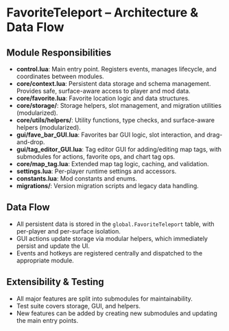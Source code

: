 # FavoriteTeleport – Architecture & Data Flow

## Module Responsibilities

- **control.lua**: Main entry point. Registers events, manages lifecycle, and coordinates between modules.
- **core/context.lua**: Persistent data storage and schema management. Provides safe, surface-aware access to player and mod data.
- **core/favorite.lua**: Favorite location logic and data structures.
- **core/storage/**: Storage helpers, slot management, and migration utilities (modularized).
- **core/utils/helpers/**: Utility functions, type checks, and surface-aware helpers (modularized).
- **gui/fave_bar_GUI.lua**: Favorites bar GUI logic, slot interaction, and drag-and-drop.
- **gui/tag_editor_GUI.lua**: Tag editor GUI for adding/editing map tags, with submodules for actions, favorite ops, and chart tag ops.
- **core/map_tag.lua**: Extended map tag logic, caching, and validation.
- **settings.lua**: Per-player runtime settings and accessors.
- **constants.lua**: Mod constants and enums.
- **migrations/**: Version migration scripts and legacy data handling.

## Data Flow
- All persistent data is stored in the `global.FavoriteTeleport` table, with per-player and per-surface isolation.
- GUI actions update storage via modular helpers, which immediately persist and update the UI.
- Events and hotkeys are registered centrally and dispatched to the appropriate module.

## Extensibility & Testing
- All major features are split into submodules for maintainability.
- Test suite covers storage, GUI, and helpers.
- New features can be added by creating new submodules and updating the main entry points.

